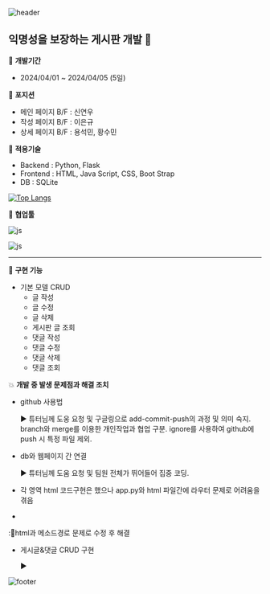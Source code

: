 ![header](https://capsule-render.vercel.app/api?type=waving&color=37B1FF&height=200&section=header&text=쭈꾸미%20양식장&fontColor=FFFFFF&fontAlign=50&fontSize=50)

## 익명성을 보장하는 게시판 개발 :octopus:


:calendar: __개발기간__
- 2024/04/01 ~ 2024/04/05 (5일)


:busts_in_silhouette: __포지션__
- 메인 페이지 B/F : 신연우
- 작성 페이지 B/F : 이은규
- 상세 페이지 B/F : 용석민, 황수민


:wrench: __적용기술__
- Backend : Python, Flask
- Frontend : HTML, Java Script, CSS, Boot Strap
- DB : SQLite

[![Top Langs](https://github-readme-stats.vercel.app/api/top-langs/?username=sumina-codewell)](https://github.com/anuraghazra/github-readme-stats)


:raised_hands: __협업툴__

![js](https://img.shields.io/badge/GitHub-100000?style=for-the-badge&logo=github&logoColor=white)

![js](https://img.shields.io/badge/Slack-4A154B?style=for-the-badge&logo=slack&logoColor=whit)

***

:movie_camera: __구현 기능__
- 기본 모델 CRUD
    - 글 작성
    - 글 수정
    - 글 삭제
    - 게시판 글 조회
    - 댓글 작성
    - 댓글 수정
    - 댓글 삭제
    - 댓글 조회


:collision: __개발 중 발생 문제점과 해결 조치__
- github 사용법

  :arrow_forward: 튜터님께 도웅 요청 및 구글링으로 add-commit-push의 과정 및 의미 숙지. branch와 merge를 이용한 개인작업과 협업 구분. ignore를 사용하여 github에 push 시 특정 파일 제외.
  
- db와 웹페이지 간 연결
  
  :arrow_forward: 튜터님께 도움 요청 및 팀원 전체가 뛰어들어 집중 코딩.

  
- 각 영역 html 코드구현은 했으나 app.py와 html 파일간에 라우터 문제로 어려움을 겪음
- 
 :html과 메소드경로 문제로 수정 후 해결
  
- 게시글&댓글 CRUD 구현
  
  :arrow_forward: 

![footer](https://capsule-render.vercel.app/api?type=waving&color=37B1FF&height=200&section=footer)
